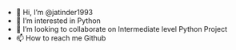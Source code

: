 - 👋 Hi, I’m @jatinder1993
- 👀 I’m interested in Python
- 💞️ I’m looking to collaborate on Intermediate level Python Project
- 📫 How to reach me Github

<!---
jatinder1993/jatinder1993 is a ✨ special ✨ repository because its `README.md` (this file) appears on your GitHub profile.
You can click the Preview link to take a look at your changes.
--->
